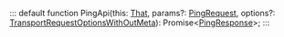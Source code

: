 :::
default function PingApi(this: [That](./That.md), params?: [PingRequest](./PingRequest.md), options?: [TransportRequestOptionsWithOutMeta](./TransportRequestOptionsWithOutMeta.md)): Promise<[PingResponse](./PingResponse.md)>;
:::
